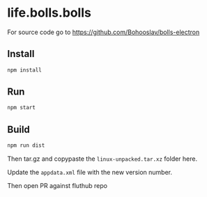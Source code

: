 # life.bolls.bolls

For source code go to https://github.com/Bohooslav/bolls-electron

## Install

```bash
npm install
```

## Run

```bash
npm start
```

## Build

```bash
npm run dist
```

Then tar.gz and copypaste the `linux-unpacked.tar.xz` folder here.

Update the `appdata.xml` file with the new version number.

Then open PR against fluthub repo